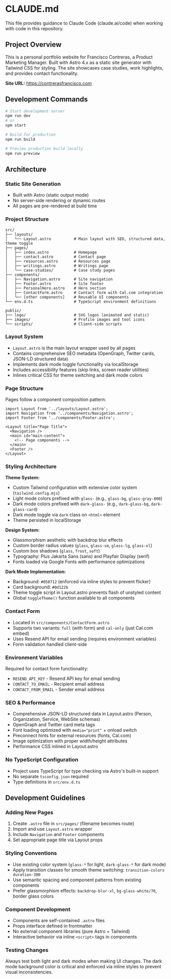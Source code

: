 # CLAUDE.md

This file provides guidance to Claude Code (claude.ai/code) when working with code in this repository.

## Project Overview

This is a personal portfolio website for Francisco Contreras, a Product Marketing Manager. Built with Astro 4.x as a static site generator with Tailwind CSS for styling. The site showcases case studies, work highlights, and provides contact functionality.

**Site URL:** https://contrerasfrancisco.com

## Development Commands

```bash
# Start development server
npm run dev
# or
npm start

# Build for production
npm run build

# Preview production build locally
npm run preview
```

## Architecture

### Static Site Generation
- Built with Astro (static output mode)
- No server-side rendering or dynamic routes
- All pages are pre-rendered at build time

### Project Structure
```
src/
├── layouts/
│   └── Layout.astro          # Main layout with SEO, structured data, theme toggle
├── pages/
│   ├── index.astro           # Homepage
│   ├── contact.astro         # Contact page
│   ├── resources.astro       # Resources page
│   ├── writings.astro        # Writings page
│   └── case-studies/         # Case study pages
├── components/
│   ├── Navigation.astro      # Site navigation
│   ├── Footer.astro          # Site footer
│   ├── PersonalHero.astro    # Hero section
│   ├── ContactForm.astro     # Contact form with Cal.com integration
│   └── [other components]    # Reusable UI components
└── env.d.ts                  # TypeScript environment definitions

public/
├── logo/                     # SVG logos (animated and static)
├── images/                   # Profile images and tool icons
└── scripts/                  # Client-side scripts
```

### Layout System
- `Layout.astro` is the main layout wrapper used by all pages
- Contains comprehensive SEO metadata (OpenGraph, Twitter cards, JSON-LD structured data)
- Implements dark mode toggle functionality via localStorage
- Includes accessibility features (skip links, screen reader utilities)
- Inlines critical CSS for theme switching and dark mode colors

### Page Structure
Pages follow a component composition pattern:
```astro
import Layout from '../layouts/Layout.astro';
import Navigation from '../components/Navigation.astro';
import Footer from '../components/Footer.astro';

<Layout title="Page Title">
  <Navigation />
  <main id="main-content">
    <!-- Page components -->
  </main>
  <Footer />
</Layout>
```

### Styling Architecture

**Theme System:**
- Custom Tailwind configuration with extensive color system (`tailwind.config.mjs`)
- Light mode colors prefixed with `glass-` (e.g., `glass-bg`, `glass-gray-800`)
- Dark mode colors prefixed with `dark-glass-` (e.g., `dark-glass-bg`, `dark-glass-card`)
- Dark mode toggle via `dark` class on `<html>` element
- Theme persisted in localStorage

**Design System:**
- Glassmorphism aesthetic with backdrop blur effects
- Custom border radius values (`glass`, `glass-sm`, `glass-lg`, `glass-xl`)
- Custom box shadows (`glass`, `frost`, `soft`)
- Typography: Plus Jakarta Sans (sans) and Playfair Display (serif)
- Fonts loaded via Google Fonts with performance optimizations

**Dark Mode Implementation:**
- Background: `#050712` (enforced via inline styles to prevent flicker)
- Card background: `#0d122b`
- Theme toggle script in Layout.astro prevents flash of unstyled content
- Global `toggleTheme()` function available to all components

### Contact Form
- Located in `src/components/ContactForm.astro`
- Supports two variants: `full` (with form) and `cal-only` (just Cal.com embed)
- Uses Resend API for email sending (requires environment variables)
- Form validation handled client-side

### Environment Variables
Required for contact form functionality:
- `RESEND_API_KEY` - Resend API key for email sending
- `CONTACT_TO_EMAIL` - Recipient email address
- `CONTACT_FROM_EMAIL` - Sender email address

### SEO & Performance
- Comprehensive JSON-LD structured data in Layout.astro (Person, Organization, Service, WebSite schemas)
- OpenGraph and Twitter card meta tags
- Font loading optimized with `media="print"` + onload switch
- Preconnect hints for external resources (fonts, Cal.com)
- Image optimization with proper width/height attributes
- Performance CSS inlined in Layout.astro

### No TypeScript Configuration
- Project uses TypeScript for type checking via Astro's built-in support
- No separate `tsconfig.json` required
- Type definitions in `src/env.d.ts`

## Development Guidelines

### Adding New Pages
1. Create `.astro` file in `src/pages/` (filename becomes route)
2. Import and use `Layout.astro` wrapper
3. Include `Navigation` and `Footer` components
4. Set appropriate page title via Layout props

### Styling Conventions
- Use existing color system (`glass-*` for light, `dark-glass-*` for dark mode)
- Apply transition classes for smooth theme switching: `transition-colors duration-300`
- Use semantic spacing and component patterns from existing components
- Prefer glassmorphism effects: `backdrop-blur-xl`, `bg-glass-white/70`, border glass colors

### Component Development
- Components are self-contained `.astro` files
- Props interface defined in frontmatter
- No external component libraries (pure Astro + Tailwind)
- Interactive behavior via inline `<script>` tags in components

### Testing Changes
Always test both light and dark modes when making UI changes. The dark mode background color is critical and enforced via inline styles to prevent visual inconsistencies.
